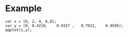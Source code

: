 # Example #

```
var x = [0, 2, 4, 6,8];
var y = [0, 0.4218,    0.9157 ,   0.7922,    0.9595];
qqplot(x,y);
```